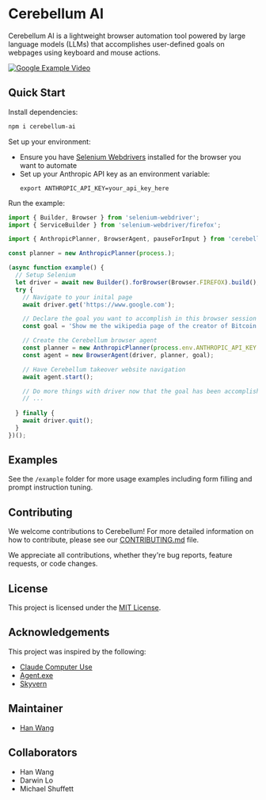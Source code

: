 # Cerebellum AI

Cerebellum AI is a lightweight browser automation tool powered by large language models (LLMs) that accomplishes user-defined goals on webpages using keyboard and mouse actions.

[![Google Example Video](https://github.com/theredsix/cerebellum/raw/refs/heads/main/etc/image/bitcoin.png)](https://github.com/theredsix/cerebellum/raw/refs/heads/main/etc/screencast/bitcoin.mp4)

## Quick Start

Install dependencies:
```bash
npm i cerebellum-ai
```

Set up your environment:
   - Ensure you have [Selenium Webdrivers](https://www.npmjs.com/package/selenium-webdriver) installed for the browser you want to automate 
   - Set up your Anthropic API key as an environment variable:
     ```
     export ANTHROPIC_API_KEY=your_api_key_here
     ```

Run the example:
```typescript
import { Builder, Browser } from 'selenium-webdriver';
import { ServiceBuilder } from 'selenium-webdriver/firefox';

import { AnthropicPlanner, BrowserAgent, pauseForInput } from 'cerebellum-ai';

const planner = new AnthropicPlanner(process.);

(async function example() {
  // Setup Selenium  
  let driver = await new Builder().forBrowser(Browser.FIREFOX).build(); // Choose your browser
  try {
    // Navigate to your inital page
    await driver.get('https://www.google.com');

    // Declare the goal you want to accomplish in this browser session
    const goal = 'Show me the wikipedia page of the creator of Bitcoin'

    // Create the Cerebellum browser agent
    const planner = new AnthropicPlanner(process.env.ANTHROPIC_API_KEY as string);
    const agent = new BrowserAgent(driver, planner, goal);

    // Have Cerebellum takeover website navigation
    await agent.start();

    // Do more things with driver now that the goal has been accomplished
    // ...
    
  } finally {
    await driver.quit();
  }
})();
```

## Examples

See the `/example` folder for more usage examples including form filling and prompt instruction tuning.

## Contributing

We welcome contributions to Cerebellum! For more detailed information on how to contribute, please see our [CONTRIBUTING.md](CONTRIBUTING.md) file.

We appreciate all contributions, whether they're bug reports, feature requests, or code changes. 

## License

This project is licensed under the [MIT License](LICENSE).

## Acknowledgements

This project was inspired by the following:

- [Claude Computer Use](https://www.anthropic.com/news/3-5-models-and-computer-use)
- [Agent.exe](https://github.com/corbt/agent.exe)
- [Skyvern](https://github.com/Skyvern-AI/skyvern)

## Maintainer

* [Han Wang](mailto:han.wang.2718@gmail.com)

## Collaborators

* Han Wang
* Darwin Lo
* Michael Shuffett